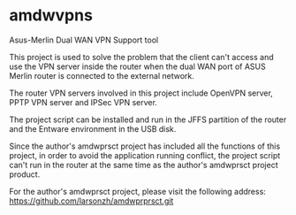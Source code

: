 # amdwvpns
Asus-Merlin Dual WAN VPN Support tool

This project is used to solve the problem that the client can't access and use the VPN server inside the router when the dual WAN port of ASUS Merlin router is connected to the external network.

The router VPN servers involved in this project include OpenVPN server, PPTP VPN server and IPSec VPN server.

The project script can be installed and run in the JFFS partition of the router and the Entware environment in the USB disk.

Since the author's amdwprsct project has included all the functions of this project, in order to avoid the application running conflict, the project script can't run in the router at the same time as the author's amdwprsct project product.

For the author's amdwprsct project, please visit the following address: https://github.com/larsonzh/amdwprprsct.git

